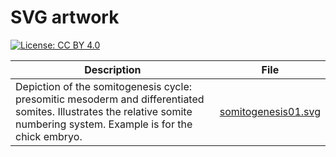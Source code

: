 # SVG artwork

[![License: CC BY 4.0](https://img.shields.io/badge/License-CC%20BY%204.0-lightgrey.svg)](https://creativecommons.org/licenses/by/4.0/)

| Description                              | File                                     |
| ---------------------------------------- | ---------------------------------------- |
| Depiction of the somitogenesis cycle: presomitic mesoderm and differentiated somites. Illustrates the relative somite numbering system. Example is for the chick embryo. | [somitogenesis01.svg](https://github.com/ramiromagno/artwork/blob/master/devbio/somitogenesis01.svg) |


